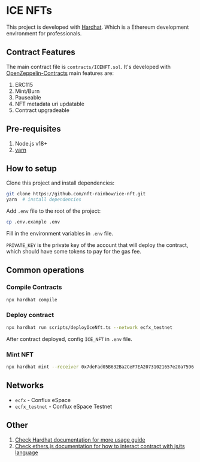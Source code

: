 # ICE NFTs

This project is developed with [Hardhat](https://hardhat.org/). Which is a Ethereum development environment for professionals.

## Contract Features

The main contract file is `contracts/ICENFT.sol`. It's developed with [OpenZeppelin-Contracts](https://github.com/OpenZeppelin/openzeppelin-contracts) main features are:

1. ERC115
2. Mint/Burn
3. Pauseable
4. NFT metadata uri updatable
5. Contract upgradeable

## Pre-requisites

1. Node.js v18+
2. [yarn](https://yarnpkg.com/)

## How to setup

Clone this project and install dependencies:

```bash
git clone https://github.com/nft-rainbow/ice-nft.git
yarn  # install dependencies
```

Add `.env` file to the root of the project:

```bash
cp .env.example .env
```

Fill in the environment variables in `.env` file.

`PRIVATE_KEY` is the private key of the account that will deploy the contract, which should have some tokens to pay for the gas fee.

## Common operations

### Compile Contracts

```bash
npx hardhat compile
```

### Deploy contract

```bash
npx hardhat run scripts/deployIceNft.ts --network ecfx_testnet
```

After contract deployed, config `ICE_NFT` in `.env` file.

### Mint NFT

```bash
npx hardhat mint --receiver 0x7deFad05B632Ba2CeF7EA20731021657e20a7596 --token-id 1 --network ecfx_testnet
```

## Networks

* `ecfx` - Conflux eSpace
* `ecfx_testnet` - Conflux eSpace Testnet

## Other

1. [Check Hardhat documentation for more usage guide](https://hardhat.org/getting-started/)
2. [Check ethers.js documentation for how to interact contract with js/ts language](https://docs.ethers.org/v6/)
